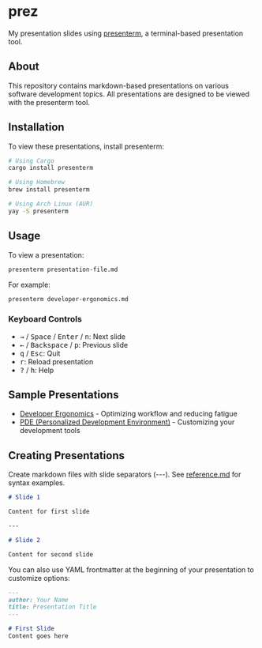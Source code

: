 # prez

My presentation slides using [presenterm](https://github.com/mfontanini/presenterm), a terminal-based presentation tool.

## About

This repository contains markdown-based presentations on various software development topics. All presentations are designed to be viewed with the presenterm tool.

## Installation

To view these presentations, install presenterm:

```bash
# Using Cargo
cargo install presenterm

# Using Homebrew
brew install presenterm

# Using Arch Linux (AUR)
yay -S presenterm
```

## Usage

To view a presentation:

```bash
presenterm presentation-file.md
```

For example:

```bash
presenterm developer-ergonomics.md
```

### Keyboard Controls

- <kbd>→</kbd> / <kbd>Space</kbd> / <kbd>Enter</kbd> / <kbd>n</kbd>: Next slide
- <kbd>←</kbd> / <kbd>Backspace</kbd> / <kbd>p</kbd>: Previous slide
- <kbd>q</kbd> / <kbd>Esc</kbd>: Quit
- <kbd>r</kbd>: Reload presentation
- <kbd>?</kbd> / <kbd>h</kbd>: Help

## Sample Presentations

- [Developer Ergonomics](developer-ergonomics.md) - Optimizing workflow and reducing fatigue
- [PDE (Personalized Development Environment)](2024-05-18-pde.md) - Customizing your development tools

## Creating Presentations

Create markdown files with slide separators (---). See [reference.md](reference.md) for syntax examples.

```markdown
# Slide 1

Content for first slide

---

# Slide 2

Content for second slide
```

You can also use YAML frontmatter at the beginning of your presentation to customize options:

```markdown
---
author: Your Name
title: Presentation Title
---

# First Slide
Content goes here
```

